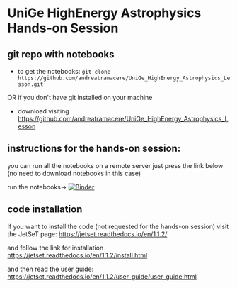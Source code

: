 # UniGe HighEnergy Astrophysics Hands-on Session

## git repo with notebooks 

- to get the notebooks:
  `git clone https://github.com/andreatramacere/UniGe_HighEnergy_Astrophysics_Lesson.git`

OR if you don't have git installed on your machine

- download visiting <https://github.com/andreatramacere/UniGe_HighEnergy_Astrophysics_Lesson>

## instructions for the hands-on session: 

you can run all the notebooks on a remote server just press the link below (no need to download notebooks in this case)

run the notebooks-> [![Binder](https://mybinder.org/badge_logo.svg)](https://mybinder.org/v2/gh/andreatramacere/UniGe_HighEnergy_Astrophysics_Lesson/master)

## code installation
If you want to install the code (not requested for the hands-on session) visit the JetSeT page:	<https://jetset.readthedocs.io/en/1.1.2/>

and follow the link for installation <https://jetset.readthedocs.io/en/1.1.2/install.html>

and then read the user guide: <https://jetset.readthedocs.io/en/1.1.2/user_guide/user_guide.html>

